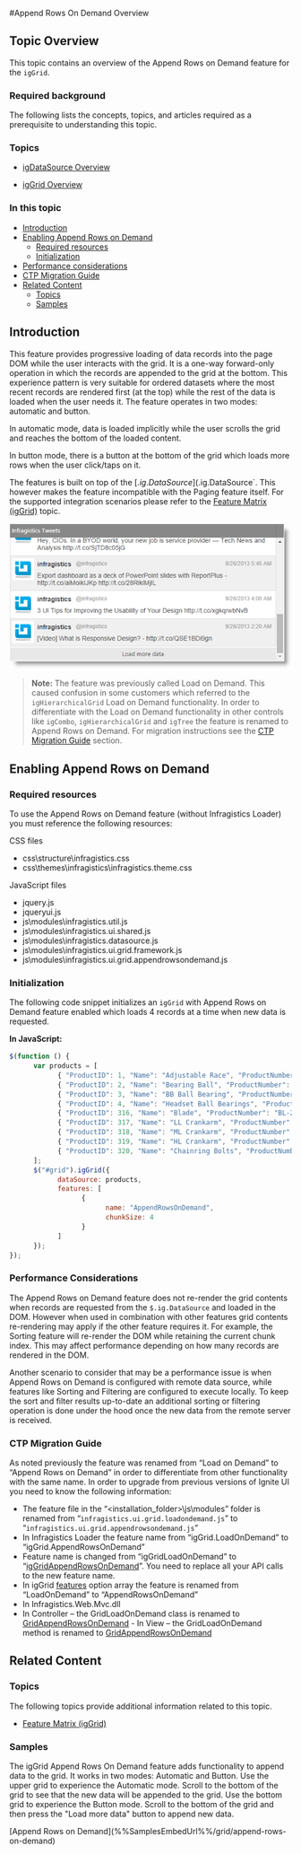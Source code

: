 ﻿<!--
|metadata|
{
    "fileName": "append-rows-on-demand-overview",
    "controlName": ["igGrid"],
    "tags": ["Grids"]
}
|metadata|
-->

#Append Rows On Demand Overview

## Topic Overview

This topic contains an overview of the Append Rows on Demand feature for the `igGrid`.

### Required background

The following lists the concepts, topics, and articles required as a prerequisite to understanding this topic.

### Topics

- [igDataSource Overview](igDataSource-igDataSource-Overview.html)

- [igGrid Overview](igGrid-Overview.html)

### In this topic

-   [Introduction](#introduction)
-   [Enabling Append Rows on Demand](#append-rows-on-demand)
    -   [Required resources](#required-resources)
    -   [Initialization](#initialization)
-   [Performance considerations](#performance-consideration)
-   [CTP Migration Guide](#migration-guide)
-   [Related Content](#related-content)
    -   [Topics](#topics)
    -   [Samples](#samples)

## <a id="introduction"></a>Introduction

This feature provides progressive loading of data records into the page DOM while the user interacts with the grid. It is a one-way forward-only operation in which the records are appended to the grid at the bottom. This experience pattern is very suitable for ordered datasets where the most recent records are rendered first (at the top) while the rest of the data is loaded when the user needs it. The feature operates in two modes: automatic and button.

In automatic mode, data is loaded implicitly while the user scrolls the grid and reaches the bottom of the loaded content.

In button mode, there is a button at the bottom of the grid which loads more rows when the user click/taps on it.

The features is built on top of the [$.ig.DataSource](%%jQueryApiUrl%%/ig.datasource) paging functionality, thus it supports all range of data sources supported by the `$.ig.DataSource`. This however makes the feature incompatible with the Paging feature itself. For the supported integration scenarios please refer to the [Feature Matrix (igGrid)](Feature-Compatibility-Matrix%28igGrid%29.html) topic.

![](images/igGrid_Append_Rows_on_Demand_Overview_1.png)

> **Note:** The feature was previously called Load on Demand. This caused confusion in some customers which referred to the `igHierarchicalGrid` Load on Demand functionality. In order to differentiate with the Load on Demand functionality in other controls like `igCombo`, `igHierarchicalGrid` and `igTree` the feature is renamed to Append Rows on Demand. For migration instructions see the [CTP Migration Guide](#migration-guide) section.

## <a id="append-rows-on-demand"></a>Enabling Append Rows on Demand

### <a id="required-resources"></a>Required resources

To use the Append Rows on Demand feature (without Infragistics Loader) you must reference the following resources:

CSS files

-   css\structure\infragistics.css
-   css\themes\infragistics\infragistics.theme.css

JavaScript files

-   jquery.js
-   jqueryui.js
-   js\modules\infragistics.util.js
-   js\modules\infragistics.ui.shared.js
-   js\modules\infragistics.datasource.js
-   js\modules\infragistics.ui.grid.framework.js
-   js\modules\infragistics.ui.grid.appendrowsondemand.js

### <a id="initialization"></a>Initialization

The following code snippet initializes an `igGrid` with Append Rows on Demand feature enabled which loads 4 records at a time when new data is requested.

**In JavaScript:**
```js
$(function () {
      var products = [
            { "ProductID": 1, "Name": "Adjustable Race", "ProductNumber": "AR-5381" },
            { "ProductID": 2, "Name": "Bearing Ball", "ProductNumber": "BA-8327" },
            { "ProductID": 3, "Name": "BB Ball Bearing", "ProductNumber": "BE-2349" },
            { "ProductID": 4, "Name": "Headset Ball Bearings", "ProductNumber": "BE-2908" },
            { "ProductID": 316, "Name": "Blade", "ProductNumber": "BL-2036" },
            { "ProductID": 317, "Name": "LL Crankarm", "ProductNumber": "CA-5965" },
            { "ProductID": 318, "Name": "ML Crankarm", "ProductNumber": "CA-6738" },
            { "ProductID": 319, "Name": "HL Crankarm", "ProductNumber": "CA-7457" },
            { "ProductID": 320, "Name": "Chainring Bolts", "ProductNumber": "CB-2903" }
      ];
      $("#grid").igGrid({
            dataSource: products,
            features: [
                  {
                        name: "AppendRowsOnDemand",
                        chunkSize: 4
                  }
            ]
      });
});
```
### <a id="performance-consideration"></a>Performance Considerations

The Append Rows on Demand feature does not re-render the grid contents when records are requested from the `$.ig.DataSource` and loaded in the DOM. However when used in combination with other features grid contents re-rendering may apply if the other feature requires it. For example, the Sorting feature will re-render the DOM while retaining the current chunk index. This may affect performance depending on how many records are rendered in the DOM.

Another scenario to consider that may be a performance issue is when Append Rows on Demand is configured with remote data source, while features like Sorting and Filtering are configured to execute locally. To keep the sort and filter results up-to-date an additional sorting or filtering operation is done under the hood once the new data from the remote server is received.

### <a id="migration-guide"></a>CTP Migration Guide

As noted previously the feature was renamed from “Load on Demand” to “Append Rows on Demand” in order to differentiate from other functionality with the same name. In order to upgrade from previous versions of Ignite UI you need to know the following information:

-   The feature file in the “<installation_folder>\js\modules” folder is renamed from “`infragistics.ui.grid.loadondemand.js`” to “`infragistics.ui.grid.appendrowsondemand.js`”
-   In Infragistics Loader the feature name from “igGrid.LoadOnDemand” to “igGrid.AppendRowsOnDemand”
-   Feature name is changed from “igGridLoadOnDemand” to “[igGridAppendRowsOnDemand](%%jQueryApiUrl%%/ui.igGridAppendRowsOnDemand)”. You need to replace all your API calls to the new feature name.
-   In igGrid [features](%%jQueryApiUrl%%/ui.iggrid#options:features) option array the feature is renamed from “LoadOnDemand” to “AppendRowsOnDemand”
-   In Infragistics.Web.Mvc.dll
   -   In Controller – the GridLoadOnDemand class is renamed to [GridAppendRowsOnDemand](Infragistics.Web.Mvc~Infragistics.Web.Mvc.GridAppendRowsOnDemand.html)
    -   In View – the GridLoadOnDemand method is renamed to [GridAppendRowsOnDemand](Infragistics.Web.Mvc~Infragistics.Web.Mvc.GridFeatureBuilder`1~AppendRowsOnDemand.html)



## <a id="related-content"></a>Related Content

### <a id="topics"></a>Topics

The following topics provide additional information related to this topic.

- [Feature Matrix (igGrid)](Feature-Compatibility-Matrix%28igGrid%29.html)

### <a id="samples"></a>Samples

The igGrid Append Rows On Demand feature adds functionality to append data to the grid. It works in two modes: Automatic and Button. Use the upper grid to experience the Automatic mode. Scroll to the bottom of the grid to see that the new data will be appended to the grid. Use the bottom grid to experience the Button mode. Scroll to the bottom of the grid and then press the "Load more data" button to append new data.


<div class="embed-sample">
    [Append Rows on Demand](%%SamplesEmbedUrl%%/grid/append-rows-on-demand)
</div>